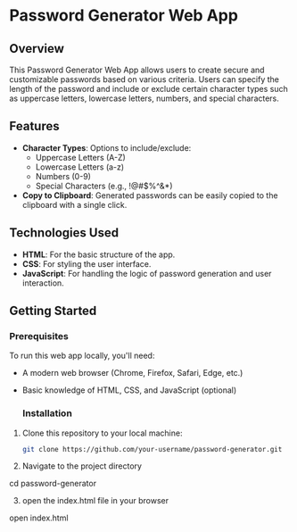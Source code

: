 # Password Generator Web App

## Overview

This Password Generator Web App allows users to create secure and customizable passwords based on various criteria. Users can specify the length of the password and include or exclude certain character types such as uppercase letters, lowercase letters, numbers, and special characters.


## Features

- **Character Types**: Options to include/exclude:
  - Uppercase Letters (A-Z)
  - Lowercase Letters (a-z)
  - Numbers (0-9)
  - Special Characters (e.g., !@#$%^&*)
- **Copy to Clipboard**: Generated passwords can be easily copied to the clipboard with a single click.

## Technologies Used

- **HTML**: For the basic structure of the app.
- **CSS**: For styling the user interface.
- **JavaScript**: For handling the logic of password generation and user interaction.

## Getting Started

### Prerequisites

To run this web app locally, you'll need:

- A modern web browser (Chrome, Firefox, Safari, Edge, etc.)
- Basic knowledge of HTML, CSS, and JavaScript (optional)

  ### Installation

1. Clone this repository to your local machine:
   ```bash
   git clone https://github.com/your-username/password-generator.git

2. Navigate to the project directory

  cd password-generator

3. open the index.html file in your browser

  open index.html
